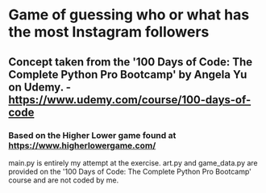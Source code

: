 # Game of guessing who or what has the most Instagram followers
## Concept taken from the '100 Days of Code: The Complete Python Pro Bootcamp' by Angela Yu on Udemy. - https://www.udemy.com/course/100-days-of-code
### Based on the Higher Lower game found at https://www.higherlowergame.com/

main.py is entirely my attempt at the exercise. 
art.py and game_data.py are provided on the '100 Days of Code: The Complete Python Pro Bootcamp' course and are not coded by me. 

